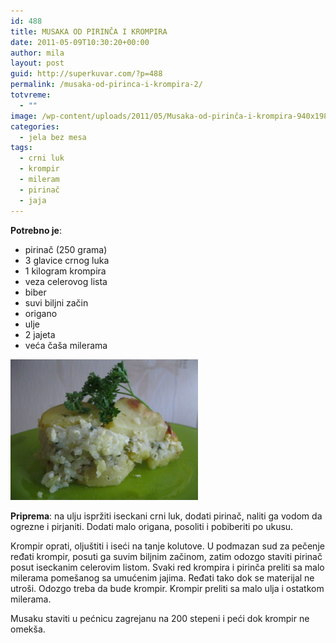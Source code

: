 ```yaml
---
id: 488
title: MUSAKA OD PIRINČA I KROMPIRA
date: 2011-05-09T10:30:20+00:00
author: mila
layout: post
guid: http://superkuvar.com/?p=488
permalink: /musaka-od-pirinca-i-krompira-2/
totvreme:
  - ""
image: /wp-content/uploads/2011/05/Musaka-od-pirinča-i-krompira-940x198.jpg
categories:
  - jela bez mesa
tags:
  - crni luk
  - krompir
  - mileram
  - pirinač
  - jaja
---
```

**Potrebno je**:

  * pirinač (250 grama)
  * 3 glavice crnog luka
  * 1 kilogram krompira
  * veza celerovog lista
  * biber
  * suvi biljni začin
  * origano
  * ulje
  * 2 jajeta
  * veća čaša milerama

<img class="alignnone size-medium wp-image-3094" title="Musaka od pirinča i krompira" src="/wp-content/uploads/2011/05/Musaka-od-pirinča-i-krompira-1024x768.jpg" alt="" width="300" height="225" /> 

**Priprema**: na ulju ispržiti iseckani crni luk, dodati pirinač, naliti ga vodom da ogrezne i pirjaniti. Dodati malo origana, posoliti i pobiberiti po ukusu.

Krompir oprati, oljuštiti i iseći na tanje kolutove. U podmazan sud za pečenje ređati krompir, posuti ga suvim biljnim začinom, zatim odozgo staviti pirinač posut iseckanim celerovim listom. Svaki red krompira i pirinča preliti sa malo milerama pomešanog sa umućenim jajima. Ređati tako dok se materijal ne utroši. Odozgo treba da bude krompir. Krompir preliti sa malo ulja i ostatkom milerama.

Musaku staviti u pećnicu zagrejanu na 200 stepeni i peći dok krompir ne omekša.

&nbsp;
